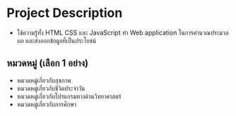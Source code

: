 # Project Description

- ใช้ความรู้ทั้ง HTML CSS และ JavaScript ทำ Web application ในการคำนวณประมวลผล และส่งออกข้อมูลที่เป็นประโยชน์

## หมวดหมู่ (เลือก 1 อย่าง)
- หมวดหมู่เกี่ยวกับสุขภาพ
- หมวดหมู่เกี่ยวกับชีวิตประจำวัน
- หมวดหมู่เกี่ยวกับโปรแกรมทางด้านวิทยาศาสตร์
- หมวดหมู่เกี่ยวกับการศึกษา